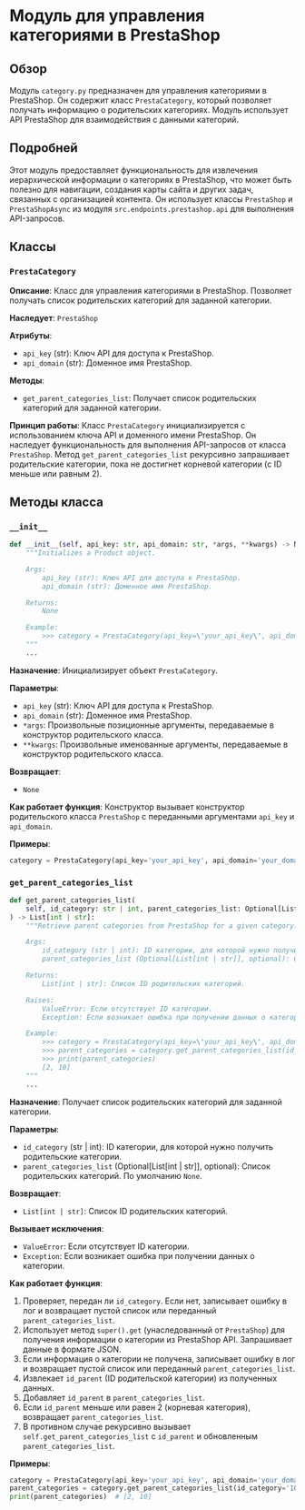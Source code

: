# Модуль для управления категориями в PrestaShop

## Обзор

Модуль `category.py` предназначен для управления категориями в PrestaShop. Он содержит класс `PrestaCategory`, который позволяет получать информацию о родительских категориях. Модуль использует API PrestaShop для взаимодействия с данными категорий.

## Подробней

Этот модуль предоставляет функциональность для извлечения иерархической информации о категориях в PrestaShop, что может быть полезно для навигации, создания карты сайта и других задач, связанных с организацией контента. Он использует классы `PrestaShop` и `PrestaShopAsync` из модуля `src.endpoints.prestashop.api` для выполнения API-запросов.

## Классы

### `PrestaCategory`

**Описание**: Класс для управления категориями в PrestaShop. Позволяет получать список родительских категорий для заданной категории.

**Наследует**: `PrestaShop`

**Атрибуты**:
- `api_key` (str): Ключ API для доступа к PrestaShop.
- `api_domain` (str): Доменное имя PrestaShop.

**Методы**:
- `get_parent_categories_list`: Получает список родительских категорий для заданной категории.

**Принцип работы**:
Класс `PrestaCategory` инициализируется с использованием ключа API и доменного имени PrestaShop. Он наследует функциональность для выполнения API-запросов от класса `PrestaShop`. Метод `get_parent_categories_list` рекурсивно запрашивает родительские категории, пока не достигнет корневой категории (с ID меньше или равным 2).

## Методы класса

### `__init__`

```python
def __init__(self, api_key: str, api_domain: str, *args, **kwargs) -> None:
    """Initializes a Product object.

    Args:
        api_key (str): Ключ API для доступа к PrestaShop.
        api_domain (str): Доменное имя PrestaShop.

    Returns:
        None

    Example:
        >>> category = PrestaCategory(api_key=\'your_api_key\', api_domain=\'your_domain\')
    """
    ...
```

**Назначение**: Инициализирует объект `PrestaCategory`.

**Параметры**:
- `api_key` (str): Ключ API для доступа к PrestaShop.
- `api_domain` (str): Доменное имя PrestaShop.
- `*args`: Произвольные позиционные аргументы, передаваемые в конструктор родительского класса.
- `**kwargs`: Произвольные именованные аргументы, передаваемые в конструктор родительского класса.

**Возвращает**:
- `None`

**Как работает функция**:
Конструктор вызывает конструктор родительского класса `PrestaShop` с переданными аргументами `api_key` и `api_domain`.

**Примеры**:

```python
category = PrestaCategory(api_key='your_api_key', api_domain='your_domain')
```

### `get_parent_categories_list`

```python
def get_parent_categories_list(
    self, id_category: str | int, parent_categories_list: Optional[List[int | str]] = None
) -> List[int | str]:
    """Retrieve parent categories from PrestaShop for a given category.

    Args:
        id_category (str | int): ID категории, для которой нужно получить родительские категории.
        parent_categories_list (Optional[List[int | str]], optional): Список родительских категорий. Defaults to None.

    Returns:
        List[int | str]: Список ID родительских категорий.

    Raises:
        ValueError: Если отсутствует ID категории.
        Exception: Если возникает ошибка при получении данных о категории.

    Example:
        >>> category = PrestaCategory(api_key=\'your_api_key\', api_domain=\'your_domain\')
        >>> parent_categories = category.get_parent_categories_list(id_category=\'10\')
        >>> print(parent_categories)
        [2, 10]
    """
    ...
```

**Назначение**: Получает список родительских категорий для заданной категории.

**Параметры**:
- `id_category` (str | int): ID категории, для которой нужно получить родительские категории.
- `parent_categories_list` (Optional[List[int | str]], optional): Список родительских категорий. По умолчанию `None`.

**Возвращает**:
- `List[int | str]`: Список ID родительских категорий.

**Вызывает исключения**:
- `ValueError`: Если отсутствует ID категории.
- `Exception`: Если возникает ошибка при получении данных о категории.

**Как работает функция**:
1. Проверяет, передан ли `id_category`. Если нет, записывает ошибку в лог и возвращает пустой список или переданный `parent_categories_list`.
2. Использует метод `super().get` (унаследованный от `PrestaShop`) для получения информации о категории из PrestaShop API. Запрашивает данные в формате JSON.
3. Если информация о категории не получена, записывает ошибку в лог и возвращает пустой список или переданный `parent_categories_list`.
4. Извлекает `id_parent` (ID родительской категории) из полученных данных.
5. Добавляет `id_parent` в `parent_categories_list`.
6. Если `id_parent` меньше или равен 2 (корневая категория), возвращает `parent_categories_list`.
7. В противном случае рекурсивно вызывает `self.get_parent_categories_list` с `id_parent` и обновленным `parent_categories_list`.

**Примеры**:

```python
category = PrestaCategory(api_key='your_api_key', api_domain='your_domain')
parent_categories = category.get_parent_categories_list(id_category='10')
print(parent_categories)  # [2, 10]